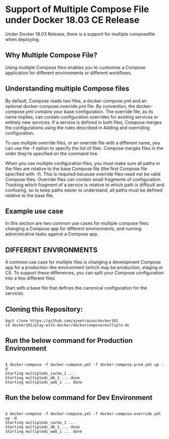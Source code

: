 # Support of Multiple Compose File under Docker 18.03 CE Release

Under Docker 18.03 Release, there is a support for multiple composefile when deploying.

## Why Multiple Compose File?

Using multiple Compose files enables you to customize a Compose application for different environments or different workflows.

## Understanding multiple Compose files

By default, Compose reads two files, a docker-compose.yml and an optional docker-compose.override.yml file. By convention, the docker-compose.yml contains your base configuration. The override file, as its name implies, can contain configuration overrides for existing services or entirely new services.
If a service is defined in both files, Compose merges the configurations using the rules described in Adding and overriding configuration.

To use multiple override files, or an override file with a different name, you can use the -f option to specify the list of files. Compose merges files in the order they’re specified on the command line. 

When you use multiple configuration files, you must make sure all paths in the files are relative to the base Compose file (the first Compose file specified with -f). This is required because override files need not be valid Compose files. Override files can contain small fragments of configuration. Tracking which fragment of a service is relative to which path is difficult and confusing, so to keep paths easier to understand, all paths must be defined relative to the base file.

## Example use case

In this section are two common use cases for multiple compose files: changing a Compose app for different environments, and running administrative tasks against a Compose app.

## DIFFERENT ENVIRONMENTS

A common use case for multiple files is changing a development Compose app for a production-like environment (which may be production, staging or CI). To support these differences, you can split your Compose configuration into a few different files:

Start with a base file that defines the canonical configuration for the services.

## Cloning this Repository:

```
$git clone https://github.com/ajeetraina/docker101
cd docker101/play-with-docker/dockercompose/multiple-dc
```

## Run the below command for Production Environment

```

$ docker-compose -f docker-compose.yml -f docker-compose.prod.yml up -d
Starting multipledc_cache_1 ...
Starting multipledc_db_1 ... done
Starting multipledc_web_1 ... done
```

## Run the below command for Dev Environment

```

$ docker-compose -f docker-compose.yml -f docker-compose.override.yml up -d
Starting multipledc_cache_1 ...
Starting multipledc_db_1 ... done
Starting multipledc_web_1 ... done

```
